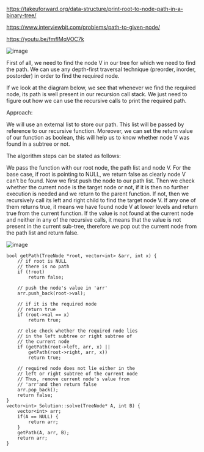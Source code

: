 https://takeuforward.org/data-structure/print-root-to-node-path-in-a-binary-tree/

https://www.interviewbit.com/problems/path-to-given-node/

https://youtu.be/fmflMqVOC7k

![image](https://user-images.githubusercontent.com/53824950/158054401-c208916c-4983-4f0f-88c9-d1e3a144244c.png)

First of all, we need to find the node V in our tree for which we need to find the path. We can use any depth-first traversal technique (preorder, inorder, postorder) in order to find the required node.

If we look at the diagram below, we see that whenever we find the required node, its path is well present in our recursion call stack. We just need to figure out how we can use the recursive calls to print the required path.



Approach: 

We will use an external list to store our path. This list will be passed by reference to our recursive function. Moreover, we can set the return value of our function as boolean, this will help us to know whether node V was found in a subtree or not.

The algorithm steps can be stated as follows:

We pass the function with our root node, the path list and node V.
For the base case, if root is pointing to NULL, we return false as clearly node V can’t be found.
Now we first push the node to our path list.
Then we check whether the current node is the target node or not, if it is then no further execution is needed and we return to the parent function.
If not, then we recursively call its left and right child to find the target node V. If any one of them returns true, it means we have found node V at lower levels and return true from the current function.
If the value is not found at the current node and neither in any of the recursive calls, it means that the value is not present in the current sub-tree, therefore we pop out the current node from the path list and return false.

![image](https://user-images.githubusercontent.com/53824950/158054420-369fc988-2890-4724-b526-708fb1b06104.png)

```
bool getPath(TreeNode *root, vector<int> &arr, int x) {
    // if root is NULL
    // there is no path
    if (!root)
        return false;
     
    // push the node's value in 'arr'
    arr.push_back(root->val);   
     
    // if it is the required node
    // return true
    if (root->val == x)   
        return true;
     
    // else check whether the required node lies
    // in the left subtree or right subtree of
    // the current node
    if (getPath(root->left, arr, x) ||
        getPath(root->right, arr, x))
        return true;
     
    // required node does not lie either in the
    // left or right subtree of the current node
    // Thus, remove current node's value from
    // 'arr'and then return false   
    arr.pop_back();
    return false;  
}
vector<int> Solution::solve(TreeNode* A, int B) {
    vector<int> arr; 
    if(A == NULL) {
        return arr; 
    }
    getPath(A, arr, B);
    return arr; 
}
```
